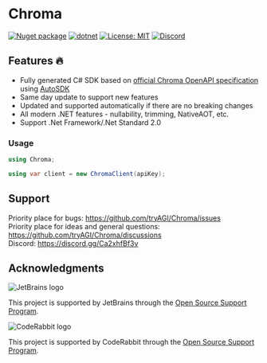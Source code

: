 # Chroma

[![Nuget package](https://img.shields.io/nuget/vpre/Chroma)](https://www.nuget.org/packages/Chroma/)
[![dotnet](https://github.com/tryAGI/Chroma/actions/workflows/dotnet.yml/badge.svg?branch=main)](https://github.com/tryAGI/Chroma/actions/workflows/dotnet.yml)
[![License: MIT](https://img.shields.io/github/license/tryAGI/Chroma)](https://github.com/tryAGI/Chroma/blob/main/LICENSE.txt)
[![Discord](https://img.shields.io/discord/1115206893015662663?label=Discord&logo=discord&logoColor=white&color=d82679)](https://discord.gg/Ca2xhfBf3v)

## Features 🔥
- Fully generated C# SDK based on [official Chroma OpenAPI specification](https://raw.githubusercontent.com/Chroma/assemblyai-api-spec/main/openapi.yml) using [AutoSDK](https://github.com/HavenDV/AutoSDK)
- Same day update to support new features
- Updated and supported automatically if there are no breaking changes
- All modern .NET features - nullability, trimming, NativeAOT, etc.
- Support .Net Framework/.Net Standard 2.0

### Usage
```csharp
using Chroma;

using var client = new ChromaClient(apiKey);
```

## Support

Priority place for bugs: https://github.com/tryAGI/Chroma/issues  
Priority place for ideas and general questions: https://github.com/tryAGI/Chroma/discussions  
Discord: https://discord.gg/Ca2xhfBf3v  

## Acknowledgments

![JetBrains logo](https://resources.jetbrains.com/storage/products/company/brand/logos/jetbrains.png)

This project is supported by JetBrains through the [Open Source Support Program](https://jb.gg/OpenSourceSupport).

![CodeRabbit logo](https://opengraph.githubassets.com/1c51002d7d0bbe0c4fd72ff8f2e58192702f73a7037102f77e4dbb98ac00ea8f/marketplace/coderabbitai)

This project is supported by CodeRabbit through the [Open Source Support Program](https://github.com/marketplace/coderabbitai).